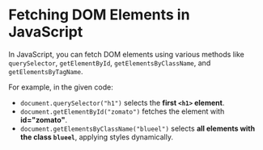 # Fetching DOM Elements in JavaScript  

In JavaScript, you can fetch DOM elements using various methods like `querySelector`, `getElementById`, `getElementsByClassName`, and `getElementsByTagName`.  

For example, in the given code:  
- `document.querySelector("h1")` selects the **first `<h1>` element**.  
- `document.getElementById("zomato")` fetches the element with **id="zomato"**.  
- `document.getElementsByClassName("blueel")` selects **all elements with the class `blueel`**, applying styles dynamically.  